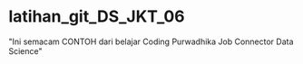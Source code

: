 # latihan_git_DS_JKT_06

"Ini semacam CONTOH dari belajar Coding Purwadhika Job Connector Data Science"
